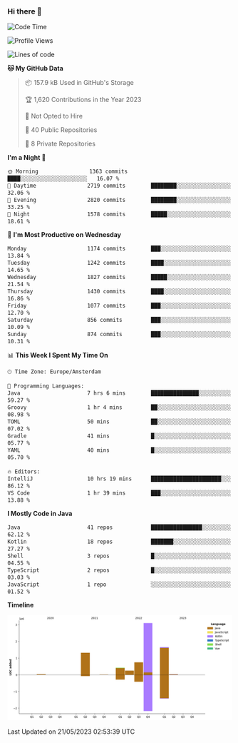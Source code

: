 ### Hi there 👋


<!--START_SECTION:waka-->
![Code Time](http://img.shields.io/badge/Code%20Time-3%2C218%20hrs%202%20mins-blue)

![Profile Views](http://img.shields.io/badge/Profile%20Views-3-blue)

![Lines of code](https://img.shields.io/badge/From%20Hello%20World%20I%27ve%20Written-7.6%20million%20lines%20of%20code-blue)

**🐱 My GitHub Data** 

> 📦 157.9 kB Used in GitHub's Storage 
 > 
> 🏆 1,620 Contributions in the Year 2023
 > 
> 🚫 Not Opted to Hire
 > 
> 📜 40 Public Repositories 
 > 
> 🔑 8 Private Repositories 
 > 
**I'm a Night 🦉** 

```text
🌞 Morning                1363 commits        ████░░░░░░░░░░░░░░░░░░░░░   16.07 % 
🌆 Daytime                2719 commits        ████████░░░░░░░░░░░░░░░░░   32.06 % 
🌃 Evening                2820 commits        ████████░░░░░░░░░░░░░░░░░   33.25 % 
🌙 Night                  1578 commits        █████░░░░░░░░░░░░░░░░░░░░   18.61 % 
```
📅 **I'm Most Productive on Wednesday** 

```text
Monday                   1174 commits        ███░░░░░░░░░░░░░░░░░░░░░░   13.84 % 
Tuesday                  1242 commits        ████░░░░░░░░░░░░░░░░░░░░░   14.65 % 
Wednesday                1827 commits        █████░░░░░░░░░░░░░░░░░░░░   21.54 % 
Thursday                 1430 commits        ████░░░░░░░░░░░░░░░░░░░░░   16.86 % 
Friday                   1077 commits        ███░░░░░░░░░░░░░░░░░░░░░░   12.70 % 
Saturday                 856 commits         ███░░░░░░░░░░░░░░░░░░░░░░   10.09 % 
Sunday                   874 commits         ███░░░░░░░░░░░░░░░░░░░░░░   10.31 % 
```


📊 **This Week I Spent My Time On** 

```text
🕑︎ Time Zone: Europe/Amsterdam

💬 Programming Languages: 
Java                     7 hrs 6 mins        ███████████████░░░░░░░░░░   59.27 % 
Groovy                   1 hr 4 mins         ██░░░░░░░░░░░░░░░░░░░░░░░   08.98 % 
TOML                     50 mins             ██░░░░░░░░░░░░░░░░░░░░░░░   07.02 % 
Gradle                   41 mins             █░░░░░░░░░░░░░░░░░░░░░░░░   05.77 % 
YAML                     40 mins             █░░░░░░░░░░░░░░░░░░░░░░░░   05.70 % 

🔥 Editors: 
IntelliJ                 10 hrs 19 mins      ██████████████████████░░░   86.12 % 
VS Code                  1 hr 39 mins        ███░░░░░░░░░░░░░░░░░░░░░░   13.88 % 
```

**I Mostly Code in Java** 

```text
Java                     41 repos            ████████████████░░░░░░░░░   62.12 % 
Kotlin                   18 repos            ███████░░░░░░░░░░░░░░░░░░   27.27 % 
Shell                    3 repos             █░░░░░░░░░░░░░░░░░░░░░░░░   04.55 % 
TypeScript               2 repos             █░░░░░░░░░░░░░░░░░░░░░░░░   03.03 % 
JavaScript               1 repo              ░░░░░░░░░░░░░░░░░░░░░░░░░   01.52 % 
```



**Timeline**

![Lines of Code chart](https://raw.githubusercontent.com/powercasgamer/powercasgamer/master/assets/bar_graph.png)


 Last Updated on 21/05/2023 02:53:39 UTC
<!--END_SECTION:waka-->
